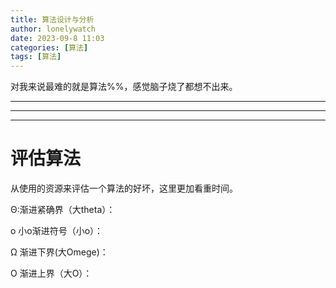 ```yaml
---
title: 算法设计与分析
author: lonelywatch
date: 2023-09-8 11:03
categories: [算法]
tags: [算法]
---
```


对我来说最难的就是算法%%，感觉脑子烧了都想不出来。

---

---

---

# 评估算法

从使用的资源来评估一个算法的好坏，这里更加看重时间。

&#x0398;:渐进紧确界（大theta）：

&#x03bf; 小o渐进符号（小o）：

&#x03a9; 渐进下界(大Omege)：

&#x039f; 渐进上界（大O）：



